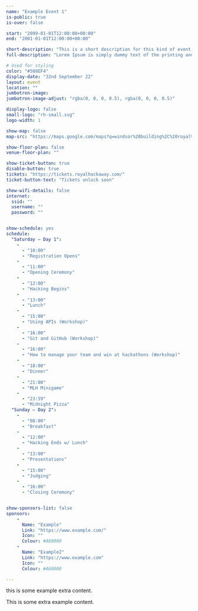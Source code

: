 ```yaml
---
name: "Example Event 1"
is-public: true
is-over: false

start: "2099-01-01T12:00:00+00:00"
end: "2001-01-01T12:00:00+00:00"

short-description: "This is a short description for this kind of event!"
full-description: "Lorem Ipsum is simply dummy text of the printing and typesetting industry. Lorem Ipsum has been the industry's standard dummy text ever since the 1500s, when an unknown printer took a galley of type and scrambled it to make a type specimen book. It has survived not only five centuries, but also the leap into electronic typesetting, remaining essentially unchanged. It was popularised in the 1960s with the release of Letraset sheets containing Lorem Ipsum passages, and more recently with desktop publishing software like Aldus PageMaker including versions of Lorem Ipsum."

# Used for styling
color: "#508EF4"
display-date: "32nd September 22"
layout: event
location: ""
jumbotron-image:
jumbotron-image-adjust: "rgba(0, 0, 0, 0.5), rgba(0, 0, 0, 0.5)"

display-logo: false
small-logo: "rh-small.svg"
logo-width: 1

show-map: false
map-src: "https://maps.google.com/maps?q=windsor%20building%2C%20royal%20holloway%20university%20of%20london&t=&z=13&ie=UTF8&iwloc=&output=embed"

show-floor-plan: false
venue-floor-plan: ""

show-ticket-button: true
disable-button: true
tickets: "https://tickets.royalhackaway.com/"
ticket-button-text: "Tickets unlock soon"

show-wifi-details: false
internet:
  ssid: ""
  username: ""
  password: ""


show-schedule: yes
schedule:
  "Saturday — Day 1":
    -
      - "10:00"
      - "Registration Opens"
    -
      - "11:00"
      - "Opening Ceremony"
    -
      - "12:00"
      - "Hacking Begins"
    -
      - "13:00"
      - "Lunch"
    -
      - "15:00"
      - "Using APIs (Workshop)"
    -
      - "16:00"
      - "Git and GitHub (Workshop)"
    -
      - "16:00"
      - "How to manage your team and win at hackathons (Workshop)"
    -
      - "18:00"
      - "Dinner"
    -
      - "21:00"
      - "MLH Minigame"
    -
      - "23:59"
      - "Midnight Pizza"
  "Sunday — Day 2":
    -
      - "08:00"
      - "Breakfast"
    -
      - "12:00"
      - "Hacking Ends w/ Lunch"
    -
      - "13:00"
      - "Presentations"
    -
      - "15:00"
      - "Judging"
    -
      - "16:00"
      - "Closing Ceremony"


show-sponsors-list: false
sponsors:
    -
      Name: "Example"
      Link: "https://www.example.com/"
      Icon: ""
      Colour: #A60000
    -
      Name: "Example2"
      Link: "https://www.example.com"
      Icon: ""
      Colour: #A60000

---
```




<section id="event-extra-content" style="background-color: {{ page.color }}">
  <div class="container text-light">
 <p class=""> this is some example extra content.</p>
</section>


This is some extra example content.
